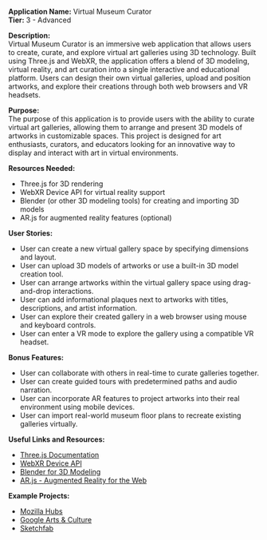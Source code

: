 **Application Name:** Virtual Museum Curator  
**Tier:** 3 - Advanced

**Description:**  
Virtual Museum Curator is an immersive web application that allows users to create, curate, and explore virtual art galleries using 3D technology. Built using Three.js and WebXR, the application offers a blend of 3D modeling, virtual reality, and art curation into a single interactive and educational platform. Users can design their own virtual galleries, upload and position artworks, and explore their creations through both web browsers and VR headsets.

**Purpose:**  
The purpose of this application is to provide users with the ability to curate virtual art galleries, allowing them to arrange and present 3D models of artworks in customizable spaces. This project is designed for art enthusiasts, curators, and educators looking for an innovative way to display and interact with art in virtual environments.

**Resources Needed:**
- Three.js for 3D rendering
- WebXR Device API for virtual reality support
- Blender (or other 3D modeling tools) for creating and importing 3D models
- AR.js for augmented reality features (optional)
  
**User Stories:**  
- User can create a new virtual gallery space by specifying dimensions and layout.  
- User can upload 3D models of artworks or use a built-in 3D model creation tool.  
- User can arrange artworks within the virtual gallery space using drag-and-drop interactions.  
- User can add informational plaques next to artworks with titles, descriptions, and artist information.  
- User can explore their created gallery in a web browser using mouse and keyboard controls.  
- User can enter a VR mode to explore the gallery using a compatible VR headset.  

**Bonus Features:**  
- User can collaborate with others in real-time to curate galleries together.  
- User can create guided tours with predetermined paths and audio narration.  
- User can incorporate AR features to project artworks into their real environment using mobile devices.  
- User can import real-world museum floor plans to recreate existing galleries virtually.  

**Useful Links and Resources:**  
- [Three.js Documentation](https://threejs.org/docs/)  
- [WebXR Device API](https://developer.mozilla.org/en-US/docs/Web/API/WebXR_Device_API)  
- [Blender for 3D Modeling](https://www.blender.org/)  
- [AR.js - Augmented Reality for the Web](https://ar-js-org.github.io/AR.js-Docs/)  

**Example Projects:**  
- [Mozilla Hubs](https://hubs.mozilla.com/)  
- [Google Arts & Culture](https://artsandculture.google.com/)  
- [Sketchfab](https://sketchfab.com/)
